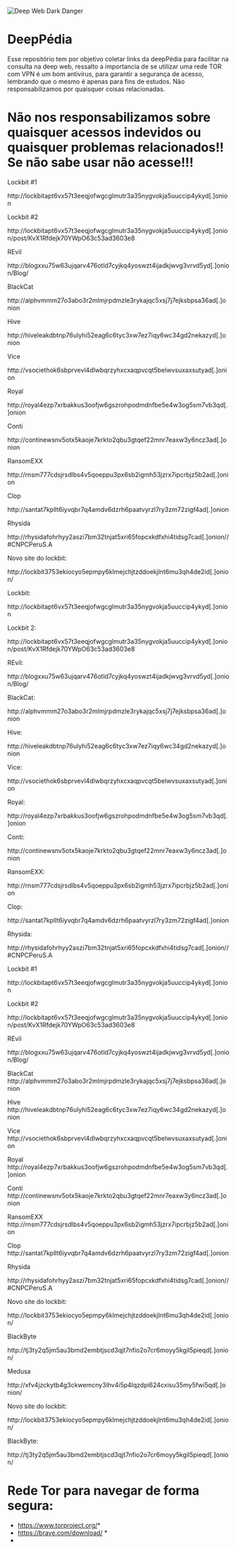 ![Deep Web Dark Danger](https://github.com/user-attachments/assets/e2212cd2-46b8-4d7b-ac00-fa45ea8a9f43)

# DeepPédia
Esse repositório tem por objetivo coletar links da deepPédia para facilitar na consulta na deep web, ressalto a importancia de se utilizar uma rede TOR com VPN é um bom antivírus, para garantir a segurança de acesso, lembrando que o mesmo é apenas para fins de estudos. Não responsabilizamos por quaisquer coisas relacionadas.

# Não nos responsabilizamos sobre quaisquer acessos indevidos ou quaisquer problemas relacionados!! Se não sabe usar não acesse!!!

Lockbit #1

http://lockbitapt6vx57t3eeqjofwgcglmutr3a35nygvokja5uuccip4ykyd[.]onion 

Lockbit #2

http://lockbitapt6vx57t3eeqjofwgcglmutr3a35nygvokja5uuccip4ykyd[.]onion/post/KvX1Rfdejk70YWpO63c53ad3603e8

REvil

http://blogxxu75w63ujqarv476otld7cyjkq4yoswzt4ijadkjwvg3vrvd5yd[.]onion/Blog/ 

BlackCat

http://alphvmmm27o3abo3r2mlmjrpdmzle3rykajqc5xsj7j7ejksbpsa36ad[.]onion

Hive

http://hiveleakdbtnp76ulyhi52eag6c6tyc3xw7ez7iqy6wc34gd2nekazyd[.]onion

Vice

http://vsociethok6sbprvevl4dlwbqrzyhxcxaqpvcqt5belwvsuxaxsutyad[.]onion

Royal

http://royal4ezp7xrbakkus3oofjw6gszrohpodmdnfbe5e4w3og5sm7vb3qd[.]onion

Conti

http://continewsnv5otx5kaoje7krkto2qbu3gtqef22mnr7eaxw3y6ncz3ad[.]onion

RansomEXX

http://rnsm777cdsjrsdlbs4v5qoeppu3px6sb2igmh53jzrx7ipcrbjz5b2ad[.]onion

Clop

http://santat7kpllt6iyvqbr7q4amdv6dzrh6paatvyrzl7ry3zm72zigf4ad[.]onion

Rhysida

http://rhysidafohrhyy2aszi7bm32tnjat5xri65fopcxkdfxhi4tidsg7cad[.]onion//#CNPCPeruS.A

Novo site do lockbit:

http://lockbit3753ekiocyo5epmpy6klmejchjtzddoekjlnt6mu3qh4de2id[.]onion/ 

Lockbit:

http://lockbitapt6vx57t3eeqjofwgcglmutr3a35nygvokja5uuccip4ykyd[.]onion 

Lockbit 2:

http://lockbitapt6vx57t3eeqjofwgcglmutr3a35nygvokja5uuccip4ykyd[.]onion/post/KvX1Rfdejk70YWpO63c53ad3603e8

REvil:

http://blogxxu75w63ujqarv476otld7cyjkq4yoswzt4ijadkjwvg3vrvd5yd[.]onion/Blog/ 

BlackCat:

http://alphvmmm27o3abo3r2mlmjrpdmzle3rykajqc5xsj7j7ejksbpsa36ad[.]onion

Hive:

http://hiveleakdbtnp76ulyhi52eag6c6tyc3xw7ez7iqy6wc34gd2nekazyd[.]onion

Vice:

http://vsociethok6sbprvevl4dlwbqrzyhxcxaqpvcqt5belwvsuxaxsutyad[.]onion

Royal:

http://royal4ezp7xrbakkus3oofjw6gszrohpodmdnfbe5e4w3og5sm7vb3qd[.]onion

Conti:

http://continewsnv5otx5kaoje7krkto2qbu3gtqef22mnr7eaxw3y6ncz3ad[.]onion

RansomEXX:

http://rnsm777cdsjrsdlbs4v5qoeppu3px6sb2igmh53jzrx7ipcrbjz5b2ad[.]onion

Clop:

http://santat7kpllt6iyvqbr7q4amdv6dzrh6paatvyrzl7ry3zm72zigf4ad[.]onion

Rhysida:

http://rhysidafohrhyy2aszi7bm32tnjat5xri65fopcxkdfxhi4tidsg7cad[.]onion//#CNPCPeruS.A

Lockbit #1

http://lockbitapt6vx57t3eeqjofwgcglmutr3a35nygvokja5uuccip4ykyd[.]onion   

Lockbit #2

http://lockbitapt6vx57t3eeqjofwgcglmutr3a35nygvokja5uuccip4ykyd[.]onion/post/KvX1Rfdejk70YWpO63c53ad3603e8 

REvil

http://blogxxu75w63ujqarv476otld7cyjkq4yoswzt4ijadkjwvg3vrvd5yd[.]onion/Blog/  

BlackCat
http://alphvmmm27o3abo3r2mlmjrpdmzle3rykajqc5xsj7j7ejksbpsa36ad[.]onion 

Hive
http://hiveleakdbtnp76ulyhi52eag6c6tyc3xw7ez7iqy6wc34gd2nekazyd[.]onion 

Vice
http://vsociethok6sbprvevl4dlwbqrzyhxcxaqpvcqt5belwvsuxaxsutyad[.]onion 

Royal
http://royal4ezp7xrbakkus3oofjw6gszrohpodmdnfbe5e4w3og5sm7vb3qd[.]onion 

Conti
http://continewsnv5otx5kaoje7krkto2qbu3gtqef22mnr7eaxw3y6ncz3ad[.]onion 

RansomEXX
http://rnsm777cdsjrsdlbs4v5qoeppu3px6sb2igmh53jzrx7ipcrbjz5b2ad[.]onion 

Clop
http://santat7kpllt6iyvqbr7q4amdv6dzrh6paatvyrzl7ry3zm72zigf4ad[.]onion 

Rhysida

http://rhysidafohrhyy2aszi7bm32tnjat5xri65fopcxkdfxhi4tidsg7cad[.]onion//#CNPCPeruS.A 

Novo site do lockbit:

http://lockbit3753ekiocyo5epmpy6klmejchjtzddoekjlnt6mu3qh4de2id[.]onion/ 

BlackByte

http://tj3ty2q5jm5au3bmd2embtjscd3qjt7nfio2o7cr6moyy5kgil5pieqd[.]onion/ 

Medusa 

http://xfv4jzckytb4g3ckwemcny3ihv4i5p4lqzdpi624cxisu35my5fwi5qd[.]onion/ 

Novo site do lockbit:

http://lockbit3753ekiocyo5epmpy6klmejchjtzddoekjlnt6mu3qh4de2id[.]onion/

BlackByte:

http://tj3ty2q5jm5au3bmd2embtjscd3qjt7nfio2o7cr6moyy5kgil5pieqd[.]onion/ 



# Rede Tor para navegar de forma segura:

* https://www.torproject.org/*
*  https://brave.com/download/ *
*  
